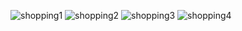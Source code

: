 ![shopping1](https://github.com/pathack123/shoppingdjango/assets/26498141/e9dce18a-4d0c-488d-933a-73ad92941d1d)
![shopping2](https://github.com/pathack123/shoppingdjango/assets/26498141/a2363ad7-55d4-4f9c-ace8-aaeccab37a21)
![shopping3](https://github.com/pathack123/shoppingdjango/assets/26498141/c1107c35-2e39-4e33-8542-898823685ea1)
![shopping4](https://github.com/pathack123/shoppingdjango/assets/26498141/9d526dcf-b7f4-4b30-8889-4566972972d4)
